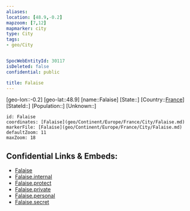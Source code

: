 ```yaml
---
aliases: 
location: [48.9,-0.2]
mapzoom: [7,12] 
mapmarker: city 
type: City
tags:
- geo/City


SpocWebEntityId: 30117
isDeleted: false
confidential: public

title: Falaise
---
```

[geo-lon::-0.2]
[geo-lat::48.9]
[name::Falaise]
[State::]
[Country::[France](geo/Continent/Europe/France.md)]
[StateId::]
[Population::]
[Unknown::]


```leaflet
id: Falaise
coordinates: [Falaise](geo/Continent/Europe/France/City/Falaise.md)
markerFile: [Falaise](geo/Continent/Europe/France/City/Falaise.md)
defaultZoom: 11 
maxZoom: 18
```


## Confidential Links & Embeds: 
- [Falaise](../../../../../../_public/geo/Continent/Europe/France/City/Falaise.md) 
- [Falaise.internal](../../../../../../_internal/geo/Continent/Europe/France/City/Falaise.internal.md) 
- [Falaise.protect](../../../../../../_protect/geo/Continent/Europe/France/City/Falaise.protect.md) 
- [Falaise.private](../../../../../../_private/geo/Continent/Europe/France/City/Falaise.private.md) 
- [Falaise.personal](../../../../../../_personal/geo/Continent/Europe/France/City/Falaise.personal.md) 
- [Falaise.secret](../../../../../../_secret/geo/Continent/Europe/France/City/Falaise.secret.md) 
